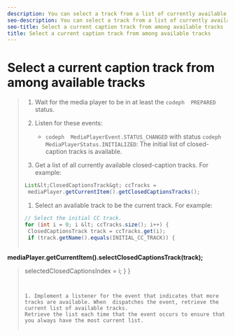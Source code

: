 ```yaml
---
description: You can select a track from a list of currently available closed-caption tracks. This becomes the current track, which is displayed when visibility is on. Some tracks might not be available initially, so listen for the event that indicates that more have become available.
seo-description: You can select a track from a list of currently available closed-caption tracks. This becomes the current track, which is displayed when visibility is on. Some tracks might not be available initially, so listen for the event that indicates that more have become available.
seo-title: Select a current caption track from among available tracks
title: Select a current caption track from among available tracks
---
```


# Select a current caption track from among available tracks

>1. Wait for the media player to be in at least the `codeph  PREPARED` status.
>   
>1. Listen for these events:
>    * `codeph  MediaPlayerEvent.STATUS_CHANGED` with status `codeph  MediaPlayerStatus.INITIALIZED`: The initial list of closed-caption tracks is available.
>   
>1. Get a list of all currently available closed-caption tracks.
>   For example:
>   ```java
>   List&lt;ClosedCaptionsTrack&gt; ccTracks = 
>    mediaPlayer.getCurrentItem().getClosedCaptionsTracks();
>   ```
>   
>   
>1. Select an available track to be the current track.
>   For example:
>   ```java
>   // Select the initial CC track. 
>   for (int i = 0; i &lt; ccTracks.size(); i++) { 
>    ClosedCaptionsTrack track = ccTracks.get(i); 
>    if (track.getName().equals(INITIAL_CC_TRACK)) { 
>    
<b>mediaPlayer.getCurrentItem().selectClosedCaptionsTrack(track);</b> 
>    selectedClosedCaptionsIndex = i; 
>    } 
>   }
>   ```
>   
>   
>1. Implement a listener for the event that indicates that more tracks are available. When  dispatches the event, retrieve the current list of available tracks.
>   Retrieve the list each time that the event occurs to ensure that you always have the most current list.
>   
>   
